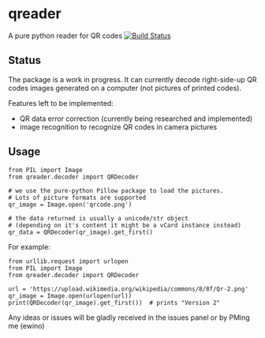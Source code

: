 # qreader
A pure python reader for QR codes
[![Build Status](https://travis-ci.org/ewino/qreader.svg?branch=master)](https://travis-ci.org/ewino/qreader)

Status
-----------
The package is a work in progress. It can currently decode right-side-up QR codes images generated on a computer (not pictures of printed codes).

Features left to be implemented:

* QR data error correction (currently being researched and implemented)
* image recognition to recognize QR codes in camera pictures

Usage
-----------
    from PIL import Image
    from qreader.decoder import QRDecoder
    
    # we use the pure-python Pillow package to load the pictures.
    # Lots of picture formats are supported
    qr_image = Image.open('qrcode.png')
    
    # the data returned is usually a unicode/str object 
    # (depending on it's content it might be a vCard instance instead)
    qr_data = QRDecoder(qr_image).get_first()
    
For example:

    from urllib.request import urlopen
    from PIL import Image
    from qreader.decoder import QRDecoder
    
    url = 'https://upload.wikimedia.org/wikipedia/commons/8/8f/Qr-2.png'
    qr_image = Image.open(urlopen(url))
    print(QRDecoder(qr_image).get_first())  # prints "Version 2"
    
Any ideas or issues will be gladly received in the issues panel or by PMing me (ewino)
